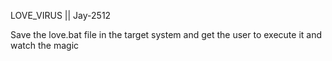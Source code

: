 LOVE_VIRUS || Jay-2512

Save the love.bat file in the target system and get the user to execute it and watch the magic

